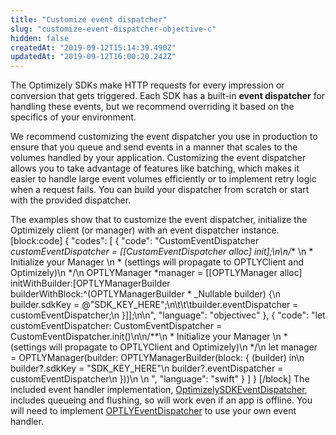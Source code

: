 ```yaml
---
title: "Customize event dispatcher"
slug: "customize-event-dispatcher-objective-c"
hidden: false
createdAt: "2019-09-12T15:14:39.490Z"
updatedAt: "2019-09-12T16:00:20.242Z"
---
```

The Optimizely SDKs make HTTP requests for every impression or conversion that gets triggered. Each SDK has a built-in **event dispatcher** for handling these events, but we recommend overriding it based on the specifics of your environment.

We recommend customizing the event dispatcher you use in production to ensure that you queue and send events in a manner that scales to the volumes handled by your application. Customizing the event dispatcher allows you to take advantage of features like batching, which makes it easier to handle large event volumes efficiently or to implement retry logic when a request fails. You can build your dispatcher from scratch or start with the provided dispatcher.

The examples show that to customize the event dispatcher, initialize the Optimizely client (or manager) with an event dispatcher instance.
[block:code]
{
  "codes": [
    {
      "code": "CustomEventDispatcher *customEventDispatcher = [[CustomEventDispatcher alloc] init];\n\n/** \n * Initialize your Manager \n *  (settings will propagate to OPTLYClient and Optimizely)\n */\n  OPTLYManager *manager = [[OPTLYManager alloc] initWithBuilder:[OPTLYManagerBuilder  builderWithBlock:^(OPTLYManagerBuilder * _Nullable builder) {\n      builder.sdkKey = @\"SDK_KEY_HERE\";\n\t\t\tbuilder.eventDispatcher = customEventDispatcher;\n    }]];\n\n",
      "language": "objectivec"
    },
    {
      "code": "let customEventDispatcher: CustomEventDispatcher = CustomEventDispatcher.init()\n\n/**\n * Initialize your Manager \n * (settings will propagate to OPTLYClient and Optimizely)\n */\n let manager = OPTLYManager(builder: OPTLYManagerBuilder(block: { (builder) in\n  builder?.sdkKey = \"SDK_KEY_HERE\"\n  builder?.eventDispatcher = customEventDispatcher\n }))\n \n ",
      "language": "swift"
    }
  ]
}
[/block]
The included event handler implementation, [OptimizelySDKEventDispatcher](https://github.com/optimizely/objective-c-sdk/blob/master/OptimizelySDKEventDispatcher/OptimizelySDKEventDispatcher/OPTLYEventDispatcher.m), includes queueing and flushing, so will work even if an app is offline. You will need to implement [OPTLYEventDispatcher](https://github.com/optimizely/objective-c-sdk/blob/master/OptimizelySDKCore/OptimizelySDKCore/OPTLYEventDispatcherBasic.h) to use your own event handler.